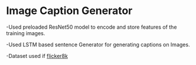 # Image Caption Generator
-Used preloaded ResNet50 model to encode and store features of the training images. 

-Used LSTM based sentence Generator for generating captions on Images.

-Dataset used if [flicker8k](https://www.kaggle.com/datasets/adityajn105/flickr8k)
